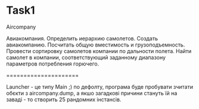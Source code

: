 Task1
=====

Aircompany

Авиакомпания. Определить иерархию самолетов. Создать авиакомпанию. 
Посчитать общую вместимость и грузоподъемность. 
Провести сортировку самолетов компании по дальности полета. 
Найти самолет в компании, соответствующий заданному диапазону параметров потребления горючего.

=====================

Launcher - це типу Main ;)
по дефолту, програма буде пробувати зчитати обєкти з aircompany.dump, а якшо загадкові причини стануть їй на заваді -  то створить 25 рандомних інстансів.
